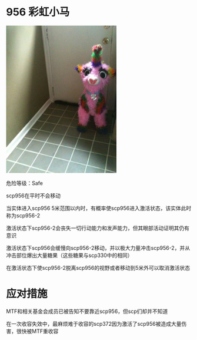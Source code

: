 # 956 彩虹小马
![Alt text](image.png)

危险等级：Safe

scp956在平时不会移动

当实体进入scp956 5米范围以内时，有概率使scp956进入激活状态，该实体此时称为scp956-2

激活状态下scp956-2会丧失一切行动能力和发声能力，但其眼部活动证明其仍有意识

激活状态下scp956会缓慢向scp956-2移动，并以极大力量冲击scp956-2，并从冲击部位爆出大量糖果（这些糖果与scp330中的相同）

在激活状态下使scp956-2脱离scp956的视野或者移动到5米外可以取消激活状态

# 应对措施
MTF和相关基金会成员已被告知不要靠近scp956，但scp们却并不知道

在一次收容失效中，最麻烦难于收容的scp372因为激活了scp956被造成大量伤害，很快被MTF重收容
